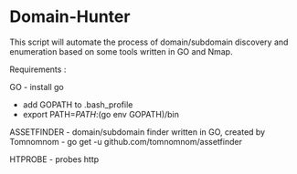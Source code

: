 # Domain-Hunter
This script will automate the process of domain/subdomain discovery and enumeration based on some tools written in GO and Nmap.

Requirements : 

GO - install go
   - add GOPATH to .bash_profile
   - export PATH=$PATH:$(go env GOPATH)/bin
   
ASSETFINDER - domain/subdomain finder written in GO, created by Tomnomnom
            - go get -u github.com/tomnomnom/assetfinder
            
HTPROBE - probes http 
